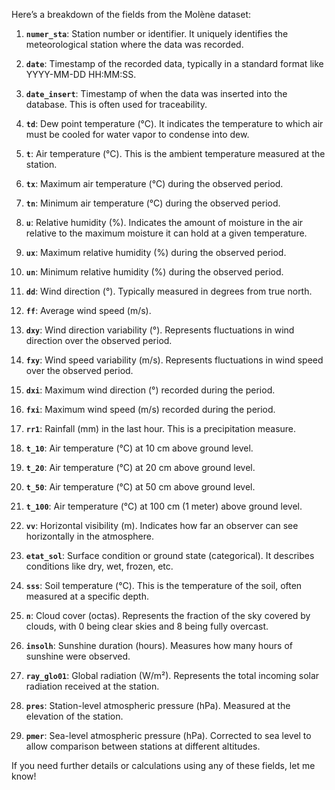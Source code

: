 Here’s a breakdown of the fields from the Molène dataset:

1. **`numer_sta`**: Station number or identifier. It uniquely identifies the meteorological station where the data was recorded.

2. **`date`**: Timestamp of the recorded data, typically in a standard format like YYYY-MM-DD HH:MM:SS.

3. **`date_insert`**: Timestamp of when the data was inserted into the database. This is often used for traceability.

4. **`td`**: Dew point temperature (°C). It indicates the temperature to which air must be cooled for water vapor to condense into dew.

5. **`t`**: Air temperature (°C). This is the ambient temperature measured at the station.

6. **`tx`**: Maximum air temperature (°C) during the observed period.

7. **`tn`**: Minimum air temperature (°C) during the observed period.

8. **`u`**: Relative humidity (%). Indicates the amount of moisture in the air relative to the maximum moisture it can hold at a given temperature.

9. **`ux`**: Maximum relative humidity (%) during the observed period.

10. **`un`**: Minimum relative humidity (%) during the observed period.

11. **`dd`**: Wind direction (°). Typically measured in degrees from true north.

12. **`ff`**: Average wind speed (m/s).

13. **`dxy`**: Wind direction variability (°). Represents fluctuations in wind direction over the observed period.

14. **`fxy`**: Wind speed variability (m/s). Represents fluctuations in wind speed over the observed period.

15. **`dxi`**: Maximum wind direction (°) recorded during the period.

16. **`fxi`**: Maximum wind speed (m/s) recorded during the period.

17. **`rr1`**: Rainfall (mm) in the last hour. This is a precipitation measure.

18. **`t_10`**: Air temperature (°C) at 10 cm above ground level.

19. **`t_20`**: Air temperature (°C) at 20 cm above ground level.

20. **`t_50`**: Air temperature (°C) at 50 cm above ground level.

21. **`t_100`**: Air temperature (°C) at 100 cm (1 meter) above ground level.

22. **`vv`**: Horizontal visibility (m). Indicates how far an observer can see horizontally in the atmosphere.

23. **`etat_sol`**: Surface condition or ground state (categorical). It describes conditions like dry, wet, frozen, etc.

24. **`sss`**: Soil temperature (°C). This is the temperature of the soil, often measured at a specific depth.

25. **`n`**: Cloud cover (octas). Represents the fraction of the sky covered by clouds, with 0 being clear skies and 8 being fully overcast.

26. **`insolh`**: Sunshine duration (hours). Measures how many hours of sunshine were observed.

27. **`ray_glo01`**: Global radiation (W/m²). Represents the total incoming solar radiation received at the station.

28. **`pres`**: Station-level atmospheric pressure (hPa). Measured at the elevation of the station.

29. **`pmer`**: Sea-level atmospheric pressure (hPa). Corrected to sea level to allow comparison between stations at different altitudes.

If you need further details or calculations using any of these fields, let me know!